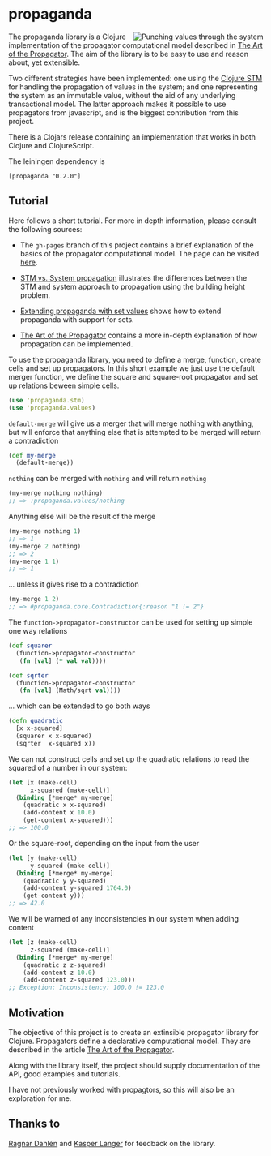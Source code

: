 # propaganda

<img src="https://raw.github.com/tgk/propaganda/master/doc/propaganda.png" alt="Punching values through the system" title="Propaganda" align="right" />

The propaganda library is a Clojure implementation of the propagator computational model described in [The Art of the Propagator](http://dspace.mit.edu/handle/1721.1/44215). The aim of the library is to be easy to use and reason about, yet extensible.

Two different strategies have been implemented: one using the [Clojure STM](http://clojure.org/refs) for handling the propagation of values in the system; and one representing the system as an immutable value, without the aid of any underlying transactional model. The latter approach makes it possible to use propagators from javascript, and is the biggest contribution from this project.

There is a Clojars release containing an implementation that works in both Clojure and ClojureScript.

The leiningen dependency is

    [propaganda "0.2.0"]

## Tutorial

Here follows a short tutorial. For more in depth information, please consult the following sources:

- The `gh-pages` branch of this project contains a brief explanation of the basics of the propagator computational model. The page can be visited [here](http://tgk.github.io/propaganda/).

- [STM vs. System propagation](https://github.com/tgk/propaganda/blob/master/doc/stm_vs_system.md) illustrates the differences between the STM and system approach to propagation using the building height problem.

- [Extending propaganda with set values](https://github.com/tgk/propaganda/blob/master/doc/set_datatype.md) shows how to extend propaganda with support for sets.

- [The Art of the Propagator](http://dspace.mit.edu/handle/1721.1/44215) contains a more in-depth explanation of how propagation can be implemented.


To use the propaganda library, you need to define a merge, function, create cells and set up propagators. In this short example we just use the default merger function, we define the square and square-root propagator and set up relations beween simple cells.

```clojure
(use 'propaganda.stm)
(use 'propaganda.values)
```

`default-merge` will give us a merger that will merge
nothing with anything, but will enforce that anything else
that is attempted to be merged will return a contradiction
```clojure
(def my-merge
  (default-merge))
```

`nothing` can be merged with `nothing` and will return `nothing`
```clojure
(my-merge nothing nothing)
;; => :propaganda.values/nothing
```

Anything else will be the result of the merge
```clojure
(my-merge nothing 1)
;; => 1
(my-merge 2 nothing)
;; => 2
(my-merge 1 1)
;; => 1
```

... unless it gives rise to a contradiction
```clojure
(my-merge 1 2)
;; => #propaganda.core.Contradiction{:reason "1 != 2"}
```

The `function->propagator-constructor` can be used for setting up
simple one way relations
```clojure
(def squarer
  (function->propagator-constructor
   (fn [val] (* val val))))

(def sqrter
  (function->propagator-constructor
   (fn [val] (Math/sqrt val))))
```

... which can be extended to go both ways
```clojure
(defn quadratic
  [x x-squared]
  (squarer x x-squared)
  (sqrter  x-squared x))
```

We can not construct cells and set up the quadratic relations to read
the squared of a number in our system:
```clojure
(let [x (make-cell)
      x-squared (make-cell)]
  (binding [*merge* my-merge]
    (quadratic x x-squared)
    (add-content x 10.0)
    (get-content x-squared)))
;; => 100.0
```

Or the square-root, depending on the input from the user
```clojure
(let [y (make-cell)
      y-squared (make-cell)]
  (binding [*merge* my-merge]
    (quadratic y y-squared)
    (add-content y-squared 1764.0)
    (get-content y)))
;; => 42.0
```

We will be warned of any inconsistencies in our system when adding
content
```clojure
(let [z (make-cell)
      z-squared (make-cell)]
  (binding [*merge* my-merge]
    (quadratic z z-squared)
    (add-content z 10.0)
    (add-content z-squared 123.0)))
;; Exception: Inconsistency: 100.0 != 123.0
```

## Motivation

The objective of this project is to create an extinsible propagator library for Clojure. Propagators define a declarative computational model. They are described in the article [The Art of the Propagator](http://dspace.mit.edu/handle/1721.1/44215).

Along with the library itself, the project should supply documentation of the API, good examples and tutorials.

I have not previously worked with propagtors, so this will also be an exploration for me.

## Thanks to

[Ragnar Dahlén](https://github.com/ragnard/) and [Kasper Langer](https://github.com/kasperlanger) for feedback on the library.
